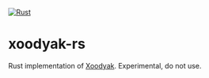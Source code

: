 [![Rust](https://github.com/nixberg/xoodyak-rs/actions/workflows/rust.yml/badge.svg)](https://github.com/nixberg/xoodyak-rs/actions/workflows/rust.yml)

# xoodyak-rs

Rust implementation of [Xoodyak](https://csrc.nist.gov/CSRC/media/Projects/lightweight-cryptography/documents/round-2/spec-doc-rnd2/Xoodyak-spec-round2.pdf).
Experimental, do not use.
